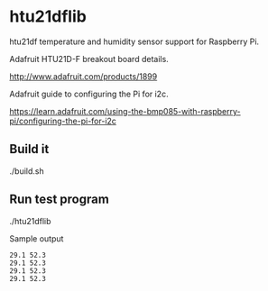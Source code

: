 htu21dflib
==========

htu21df temperature and humidity sensor support for Raspberry Pi.

Adafruit HTU21D-F breakout board details.

http://www.adafruit.com/products/1899

Adafruit guide to configuring the Pi for i2c.

https://learn.adafruit.com/using-the-bmp085-with-raspberry-pi/configuring-the-pi-for-i2c

## Build it

./build.sh

## Run test program

./htu21dflib

Sample output

```
29.1 52.3
29.1 52.3
29.1 52.3
29.1 52.3
```

